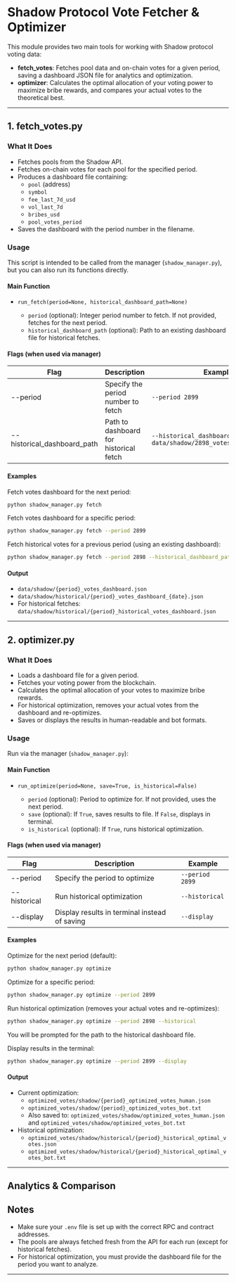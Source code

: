 # Shadow Protocol Vote Fetcher & Optimizer

This module provides two main tools for working with Shadow protocol voting data:

- **fetch_votes**: Fetches pool data and on-chain votes for a given period, saving a dashboard JSON file for analytics and optimization.
- **optimizer**: Calculates the optimal allocation of your voting power to maximize bribe rewards, and compares your actual votes to the theoretical best.

---

## 1. fetch_votes.py

### What It Does

- Fetches pools from the Shadow API.
- Fetches on-chain votes for each pool for the specified period.
- Produces a dashboard file containing:
  - `pool` (address)
  - `symbol`
  - `fee_last_7d_usd`
  - `vol_last_7d`
  - `bribes_usd`
  - `pool_votes_period`
- Saves the dashboard with the period number in the filename.

### Usage

This script is intended to be called from the manager (`shadow_manager.py`), but you can also run its functions directly.

#### Main Function

- `run_fetch(period=None, historical_dashboard_path=None)`

  - `period` (optional): Integer period number to fetch. If not provided, fetches for the next period.
  - `historical_dashboard_path` (optional): Path to an existing dashboard file for historical fetches.

#### Flags (when used via manager)

| Flag                       | Description                                         | Example                                                    |
|----------------------------|-----------------------------------------------------|------------------------------------------------------------|
| --period                   | Specify the period number to fetch                  | `--period 2899`                                            |
| --historical_dashboard_path| Path to dashboard for historical fetch              | `--historical_dashboard_path data/shadow/2898_votes_dashboard.json` |

#### Examples

Fetch votes dashboard for the next period:
```bash
python shadow_manager.py fetch
```

Fetch votes dashboard for a specific period:
```bash
python shadow_manager.py fetch --period 2899
```

Fetch historical votes for a previous period (using an existing dashboard):
```bash
python shadow_manager.py fetch --period 2898 --historical_dashboard_path data/shadow/historical/2898_votes_dashboard_170725.json
```

#### Output

- `data/shadow/{period}_votes_dashboard.json`
- `data/shadow/historical/{period}_votes_dashboard_{date}.json`
- For historical fetches: `data/shadow/historical/{period}_historical_votes_dashboard.json`

---

## 2. optimizer.py

### What It Does

- Loads a dashboard file for a given period.
- Fetches your voting power from the blockchain.
- Calculates the optimal allocation of your votes to maximize bribe rewards.
- For historical optimization, removes your actual votes from the dashboard and re-optimizes.
- Saves or displays the results in human-readable and bot formats.

### Usage

Run via the manager (`shadow_manager.py`):

#### Main Function

- `run_optimize(period=None, save=True, is_historical=False)`

  - `period` (optional): Period to optimize for. If not provided, uses the next period.
  - `save` (optional): If `True`, saves results to file. If `False`, displays in terminal.
  - `is_historical` (optional): If `True`, runs historical optimization.

#### Flags (when used via manager)

| Flag         | Description                                         | Example                                                    |
|--------------|-----------------------------------------------------|------------------------------------------------------------|
| --period     | Specify the period to optimize                      | `--period 2899`                                            |
| --historical | Run historical optimization                         | `--historical`                                             |
| --display    | Display results in terminal instead of saving       | `--display`                                                |

#### Examples

Optimize for the next period (default):
```bash
python shadow_manager.py optimize
```

Optimize for a specific period:
```bash
python shadow_manager.py optimize --period 2899
```

Run historical optimization (removes your actual votes and re-optimizes):
```bash
python shadow_manager.py optimize --period 2898 --historical
```
You will be prompted for the path to the historical dashboard file.

Display results in the terminal:
```bash
python shadow_manager.py optimize --period 2899 --display
```

#### Output

- Current optimization:
  - `optimized_votes/shadow/{period}_optimized_votes_human.json`
  - `optimized_votes/shadow/{period}_optimized_votes_bot.txt`
  - Also saved to: `optimized_votes/shadow/optimized_votes_human.json` and `optimized_votes/shadow/optimized_votes_bot.txt`
- Historical optimization:
  - `optimized_votes/shadow/historical/{period}_historical_optimal_votes.json`
  - `optimized_votes/shadow/historical/{period}_historical_optimal_votes_bot.txt`

---

## Analytics & Comparison



## Notes

- Make sure your `.env` file is set up with the correct RPC and contract addresses.
- The pools are always fetched fresh from the API for each run (except for historical fetches).
- For historical optimization, you must provide the dashboard file for the period you want to analyze.

---